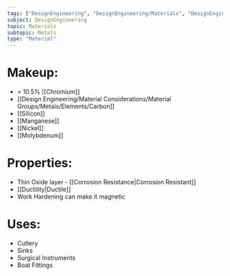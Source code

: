 ```yaml
---
tags: ["DesignEngineering", "DesignEngineering/Materials", "DesignEngineering/Materials/Metals", "DesignEngineering/Materials/Metals/Materials"]
subject: DesignEngineering
topic: Materials
subtopic: Metals
type: "Material"
---
```


# Makeup:
 - \> 10.5% [[Chromium]]
 - [[Design Engineering/Material Considerations/Material Groups/Metals/Elements/Carbon]]
 - [[Silicon]]
 - [[Manganese]]
 - [[Nickel]]
 - [[Molybdenum]]

# Properties:
 - Thin Oxide layer - [[Corrosion Resistance|Corrosion Resistant]]
 - [[Ductility|Ductile]]
 - Work Hardening can make it magnetic

# Uses:
 - Cutlery
 - Sinks
 - Surgical Instruments
 - Boat Fittings